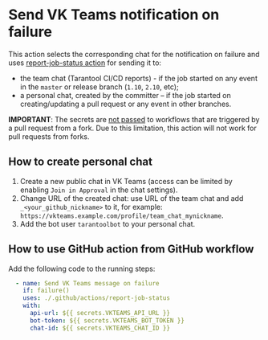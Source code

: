 # Send VK Teams notification on failure

This action selects the corresponding chat for the notification on failure and
uses [report-job-status action](https://github.com/tarantool/actions/tree/master/report-job-status)
for sending it to:
* the team chat (Tarantool CI/CD reports) - if the job started on any event in
the `master` or release branch (`1.10`, `2.10`, etc);
* a personal chat, created by the committer – if the job started on
creating/updating a pull request or any event in other branches.

__IMPORTANT__: The secrets are [not passed](https://docs.github.com/en/actions/security-guides/encrypted-secrets#using-encrypted-secrets-in-a-workflow)
to workflows that are triggered by a pull request from a fork. Due to
this limitation, this action will not work for pull requests from forks.

## How to create personal chat

1. Create a new public chat in VK Teams (access can be limited by enabling
`Join in Approval` in the chat settings).
2. Change URL of the created chat: use URL of the team chat and add
`_<your_github_nickname>` to it, for example:
`https://vkteams.example.com/profile/team_chat_mynickname`.
3. Add the bot user `tarantoolbot` to your personal chat.

## How to use GitHub action from GitHub workflow

Add the following code to the running steps:
```yml
  - name: Send VK Teams message on failure
    if: failure()
    uses: ./.github/actions/report-job-status
    with:
      api-url: ${{ secrets.VKTEAMS_API_URL }}
      bot-token: ${{ secrets.VKTEAMS_BOT_TOKEN }}
      chat-id: ${{ secrets.VKTEAMS_CHAT_ID }}
```

